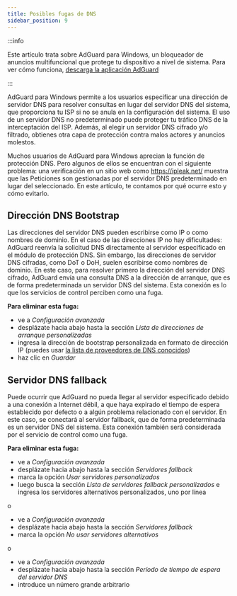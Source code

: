 ```yaml
---
title: Posibles fugas de DNS
sidebar_position: 9
---
```


:::info

Este artículo trata sobre AdGuard para Windows, un bloqueador de anuncios multifuncional que protege tu dispositivo a nivel de sistema. Para ver cómo funciona, [descarga la aplicación AdGuard](https://agrd.io/download-kb-adblock)

:::

AdGuard para Windows permite a los usuarios especificar una dirección de servidor DNS para resolver consultas en lugar del servidor DNS del sistema, que proporciona tu ISP si no se anula en la configuración del sistema. El uso de un servidor DNS no predeterminado puede proteger tu tráfico DNS de la interceptación del ISP. Además, al elegir un servidor DNS cifrado y/o filtrado, obtienes otra capa de protección contra malos actores y anuncios molestos.

Muchos usuarios de AdGuard para Windows aprecian la función de protección DNS. Pero algunos de ellos se encuentran con el siguiente problema: una verificación en un sitio web como https://ipleak.net/ muestra que las Peticiones son gestionadas por el servidor DNS predeterminado en lugar del seleccionado. En este artículo, te contamos por qué ocurre esto y cómo evitarlo.

## Dirección DNS Bootstrap

Las direcciones del servidor DNS pueden escribirse como IP o como nombres de dominio. En el caso de las direcciones IP no hay dificultades: AdGuard reenvía la solicitud DNS directamente al servidor especificado en el módulo de protección DNS. Sin embargo, las direcciones de servidor DNS cifradas, como DoT o DoH, suelen escribirse como nombres de dominio. En este caso, para resolver primero la dirección del servidor DNS cifrado, AdGuard envía una consulta DNS a la dirección de arranque, que es de forma predeterminada un servidor DNS del sistema. Esta conexión es lo que los servicios de control perciben como una fuga.

**Para eliminar esta fuga:**

- ve a *Configuración avanzada*
- desplázate hacia abajo hasta la sección *Lista de direcciones de arranque personalizadas*
- ingresa la dirección de bootstrap personalizada en formato de dirección IP (puedes usar [la lista de proveedores de DNS conocidos](https://adguard-dns.io/kb/general/dns-providers/))
- haz clic en *Guardar*

## Servidor DNS fallback

Puede ocurrir que AdGuard no pueda llegar al servidor especificado debido a una conexión a Internet débil, a que haya expirado el tiempo de espera establecido por defecto o a algún problema relacionado con el servidor. En este caso, se conectará al servidor fallback, que de forma predeterminada es un servidor DNS del sistema. Esta conexión también será considerada por el servicio de control como una fuga.

**Para eliminar esta fuga:**

- ve a *Configuración avanzada*
- desplázate hacia abajo hasta la sección *Servidores fallback*
- marca la opción *Usar servidores personalizados*
- luego busca la sección *Lista de servidores fallback personalizados* e ingresa los servidores alternativos personalizados, uno por línea

o

- ve a *Configuración avanzada*
- desplázate hacia abajo hasta la sección *Servidores fallback*
- marca la opción *No usar servidores alternativos*

o

- ve a *Configuración avanzada*
- desplázate hacia abajo hasta la sección *Período de tiempo de espera del servidor DNS*
- introduce un número grande arbitrario
